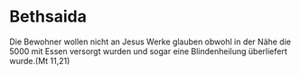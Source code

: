 # Bethsaida
Die Bewohner wollen nicht an Jesus Werke glauben obwohl in der Nähe die 5000 mit Essen versorgt wurden und sogar eine Blindenheilung überliefert wurde.(Mt 11,21) 